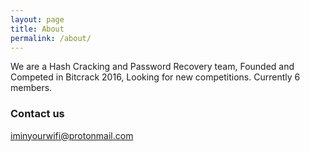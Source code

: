 ```yaml
---
layout: page
title: About
permalink: /about/
---
```


We are a Hash Cracking and Password Recovery team, Founded and Competed in Bitcrack 2016, Looking for new competitions.
Currently 6 members.

### Contact us

[iminyourwifi@protonmail.com](mailto:iminyourwifi@protonmail.com)
